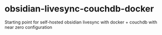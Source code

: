 # obsidian-livesync-couchdb-docker
Starting point for self-hosted obsidian livesync with docker + couchdb with near zero configuration
